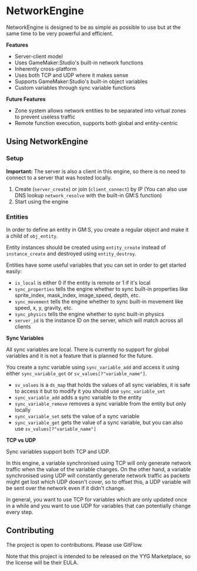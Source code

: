# NetworkEngine

NetworkEngine is designed to be as simple as possible to use but at the same time to be very powerful and efficient.

**Features**

* Server-client model
* Uses GameMaker:Studio's built-in network functions
* Inherently cross-platform
* Uses both TCP and UDP where it makes sense
* Supports GameMaker:Studio's built-in object variables
* Custom variables through sync variable functions

**Future Features**

* Zone system allows network entities to be separated into virtual zones to prevent useless traffic
* Remote function execution, supports both global and entity-centric

## Using NetworkEngine

### Setup

**Important:** The server is also a client in this engine, so there is no need to connect to a server that was hosted locally.

1. Create (`server_create`) or join (`client_connect`) by IP (You can also use DNS lookup `network_resolve` with the built-in GM:S function)
2. Start using the engine

### Entities

In order to define an entity in GM:S, you create a regular object and make it a child of `obj_entity`.

Entity instances should be created using `entity_create` instead of `instance_create` and destroyed using `entity_destroy`.

Entities have some useful variables that you can set in order to get started easily:

* `is_local` is either 0 if the entity is remote or 1 if it's local
* `sync_properties` tells the engine whether to sync built-in properties like sprite_index, mask_index, image_speed, depth, etc.
* `sync_movement` tells the engine whether to sync built-in movement like speed, x, y, gravity, etc.
* `sync_physics` tells the engine whether to sync built-in physics
* `server_id` is the instance ID on the server, which will match across all clients

**Sync Variables**

All sync variables are local. There is currently no support for global variables and it is not a feature that is planned for the future.

You create a sync variable using `sync_variable_add` and access it using either `sync_variable_get` or `sv_values[?"variable_name"]`.

* `sv_values` is a `ds_map` that holds the values of all sync variables, it is safe to access it but to modify it you should use `sync_variable_set`
* `sync_variable_add` adds a sync variable to the entity
* `sync_variable_remove` removes a sync variable from the entity but only locally
* `sync_variable_set` sets the value of a sync variable
* `sync_variable_get` gets the value of a sync variable, but you can also use `sv_values[?"variable_name"]`

**TCP vs UDP**

Sync variables support both TCP and UDP. 

In this engine, a variable synchronised using TCP will only generate network traffic when the value of the variable changes. On the other hand, a variable synchronised using UDP will constantly generate network traffic as packets might get lost which UDP doesn't cover, so to offset this, a UDP variable will be sent over the network even if it didn't change.

In general, you want to use TCP for variables which are only updated once in a while and you want to use UDP for variables that can potentially change every step.

## Contributing

The project is open to contributions. Please use GitFlow.

Note that this project is intended to be released on the YYG Marketplace, so the license will be their EULA.